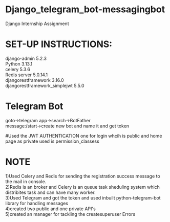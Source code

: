 # Django_telegram_bot-messagingbot
Django Internship Assignment

# SET-UP INSTRUCTIONS:
django-admin 5.2.3<br>
Python 3.13.1 <br>
celery 5.3.6 <br>
Redis server 5.0.14.1 <br>
djangorestframework 3.16.0 <br>
djangorestframework_simplejwt  5.5.0 <br>

# Telegram Bot
goto->telegram app->search->BotFather <br>
message:/start->create new bot and name it and get token <br>

#Used the JWT AUTHENTICATION
one for login whcih is public and home page as private used is permission_classess <br>

# NOTE
1)Used Celery and Redis for sending the registration success message to the mail in console. <br>
2)Redis is an broker and Celery is an queue task sheduling system which distribites task and can have many worker. <br>
3)Used Telegram and got the token and used inbuilt python-telegram-bot library for handling messages <br>
4)created two public and one private API's<br>
5)created an manager for tackling the createsuperuser Errors <br>



